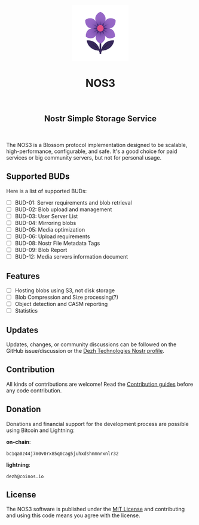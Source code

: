 <p align="center"> 
    <img alt="nos3" src="./.assets/images/nos3.svg" width="150" height="150" />
</p>

<h1 align="center">
NOS3
</h1>

<br/>

<h2 align="center">Nostr Simple Storage Service</h2>

<br/>


The NOS3 is a Blossom protocol implementation designed to be scalable, high-performance, configurable, and safe. It's a good choice for paid services or big community servers, but not for personal usage.

## Supported BUDs

Here is a list of supported BUDs:

- [ ] BUD-01: Server requirements and blob retrieval
- [ ] BUD-02: Blob upload and management
- [ ] BUD-03: User Server List
- [ ] BUD-04: Mirroring blobs
- [ ] BUD-05: Media optimization
- [ ] BUD-06: Upload requirements
- [ ] BUD-08: Nostr File Metadata Tags
- [ ] BUD-09: Blob Report
- [ ] BUD-12: Media servers information document

## Features

- [ ] Hosting blobs using S3, not disk storage
- [ ] Blob Compression and Size processing(?)
- [ ] Object detection and CASM reporting
- [ ] Statistics

## Updates

Updates, changes, or community discussions can be followed on the GitHub issue/discussion or the [Dezh Technologies Nostr profile](https://njump.me/dezh.tech).

## Contribution

All kinds of contributions are welcome!
Read the [Contribution guides](./CONTRIBUTING.md) before any code contribution.

## Donation

Donations and financial support for the development process are possible using Bitcoin and Lightning:

**on-chain**:

```
bc1qa0z44j7m0v0rx85q0cag5juhxdshnmnrxnlr32
```

**lightning**: 

```
dezh@coinos.io
```

## License

The NOS3 software is published under the [MIT License](./LICENSE) and contributing and using this code means you agree with the license.
